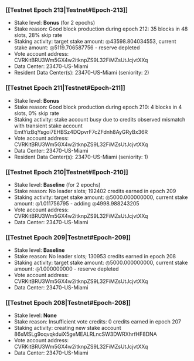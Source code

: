 ### [[Testnet Epoch 213|Testnet#Epoch-213]]
* Stake level: **Bonus** (for 2 epochs)
* Stake reason: Good block production during epoch 212: 35 blocks in 48 slots, 28% skip rate
* Staking activity: target stake amount: ◎43598.804034553, current stake amount: ◎5119.706587756 - reserve depleted
* Vote account address: CVRKitBRU3Wm5GX4w2itknpZS9L32FiMZsUtJcjvtXXq
* Data Center: 23470-US-Miami
* Resident Data Center(s): 23470-US-Miami (seniority: 2)
### [[Testnet Epoch 211|Testnet#Epoch-211]]
* Stake level: **Bonus**
* Stake reason: Good block production during epoch 210: 4 blocks in 4 slots, 0% skip rate
* Staking activity: stake account busy due to credits observed mismatch with transient stake account EmtYizBqYsgoi7EHBSz4DQpvrF7cZFdnh8AyGRyBx36R
* Vote account address: CVRKitBRU3Wm5GX4w2itknpZS9L32FiMZsUtJcjvtXXq
* Data Center: 23470-US-Miami
* Resident Data Center(s): 23470-US-Miami (seniority: 1)
### [[Testnet Epoch 210|Testnet#Epoch-210]]
* Stake level: **Baseline** (for 2 epochs)
* Stake reason: No leader slots; 192402 credits earned in epoch 209
* Staking activity: target stake amount: ◎5000.000000000, current stake amount: ◎1.011756795 - adding ◎4998.988243205
* Vote account address: CVRKitBRU3Wm5GX4w2itknpZS9L32FiMZsUtJcjvtXXq
* Data Center: 23470-US-Miami
### [[Testnet Epoch 209|Testnet#Epoch-209]]
* Stake level: **Baseline**
* Stake reason: No leader slots; 130953 credits earned in epoch 208
* Staking activity: target stake amount: ◎5000.000000000, current stake amount: ◎1.000000000 - reserve depleted
* Vote account address: CVRKitBRU3Wm5GX4w2itknpZS9L32FiMZsUtJcjvtXXq
* Data Center: 23470-US-Miami
### [[Testnet Epoch 208|Testnet#Epoch-208]]
* Stake level: **None**
* Stake reason: Insufficient vote credits: 0 credits earned in epoch 207
* Staking activity: creating new stake account 86sMSLg9oqvqkduiX5geMEALRLncSW3DWRXhrfHF8DNA
* Vote account address: CVRKitBRU3Wm5GX4w2itknpZS9L32FiMZsUtJcjvtXXq
* Data Center: 23470-US-Miami